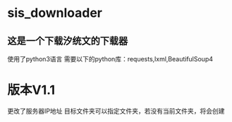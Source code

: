 # sis_downloader
## 这是一个下载汐统文的下载器
使用了python3语言
需要以下的python库：requests,lxml,BeautifulSoup4
# 版本V1.1
  更改了服务器IP地址
  目标文件夹可以指定文件夹，若没有当前文件夹，将会创建
